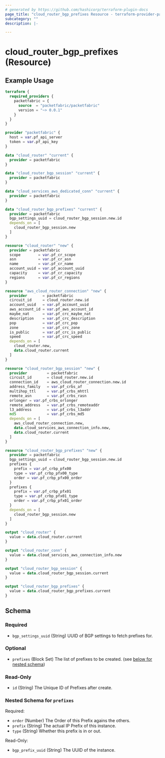 ```yaml
---
# generated by https://github.com/hashicorp/terraform-plugin-docs
page_title: "cloud_router_bgp_prefixes Resource - terraform-provider-packetfabric"
subcategory: ""
description: |-

---
```


# cloud_router_bgp_prefixes (Resource)



## Example Usage

```terraform
terraform {
  required_providers {
    packetfabric = {
      source  = "packetfabric/packetfabric"
      version = "~> 0.0.1"
    }
  }
}

provider "packetfabric" {
  host = var.pf_api_server
  token = var.pf_api_key
}

data "cloud_router" "current" {
  provider = packetfabric
}

data "cloud_router_bgp_session" "current" {
  provider = packetfabric
}

data "cloud_services_aws_dedicated_conn" "current" {
  provider = packetfabric
}

data "cloud_router_bgp_prefixes" "current" {
  provider = packetfabric
  bgp_settings_uuid = cloud_router_bgp_session.new.id
  depends_on = [
    cloud_router_bgp_session.new
  ]
}

resource "cloud_router" "new" {
  provider = packetfabric
  scope        = var.pf_cr_scope
  asn          = var.pf_cr_asn
  name         = var.pf_cr_name
  account_uuid = var.pf_account_uuid
  capacity     = var.pf_cr_capacity
  regions      = var.pf_cr_regions
}

resource "aws_cloud_router_connection" "new" {
  provider       = packetfabric
  circuit_id     = cloud_router.new.id
  account_uuid   = var.pf_account_uuid
  aws_account_id = var.pf_aws_account_id
  maybe_nat      = var.pf_crc_maybe_nat
  description    = var.pf_crc_description
  pop            = var.pf_crc_pop
  zone           = var.pf_crc_zone
  is_public      = var.pf_crc_is_public
  speed          = var.pf_crc_speed
  depends_on = [
    cloud_router.new,
    data.cloud_router.current
  ]
}

resource "cloud_router_bgp_session" "new" {
  provider         = packetfabric
  circuit_id       = cloud_router.new.id
  connection_id    = aws_cloud_router_connection.new.id
  address_family   = var.pf_crbs_af
  multihop_ttl     = var.pf_crbs_mhttl
  remote_asn       = var.pf_crbs_rasn
  orlonger = var.pf_crbs_orlonger
  remote_address   = var.pf_crbs_remoteaddr
  l3_address       = var.pf_crbs_l3addr
  md5              = var.pf_crbs_md5
  depends_on = [
    aws_cloud_router_connection.new,
    data.cloud_services_aws_connection_info.new,
    data.cloud_router.current
  ]
}

resource "cloud_router_bgp_prefixes" "new" {
  provider = packetfabric
  bgp_settings_uuid = cloud_router_bgp_session.new.id
  prefixes {
    prefix = var.pf_crbp_pfx00
    type = var.pf_crbp_pfx00_type
    order = var.pf_crbp_pfx00_order
  }
  prefixes {
    prefix = var.pf_crbp_pfx01
    type = var.pf_crbp_pfx01_type
    order = var.pf_crbp_pfx01_order
  }
  depends_on = [
    cloud_router_bgp_session.new
  ]
}

output "cloud_router" {
  value = data.cloud_router.current
}

output "cloud_router_conn" {
  value = data.cloud_services_aws_connection_info.new
}

output "cloud_router_bgp_session" {
  value = data.cloud_router_bgp_session.current
}

output "cloud_router_bgp_prefixes" {
  value = data.cloud_router_bgp_prefixes.current
}
```

## Schema

### Required

- `bgp_settings_uuid` (String) UUID of BGP settings to fetch prefixes for.

### Optional

- `prefixes` (Block Set) The list of prefixes to be created. (see [below for nested schema](#nestedblock--prefixes))

### Read-Only

- `id` (String) The Unique ID of Prefixes after create.

<a id="nestedblock--prefixes"></a>
### Nested Schema for `prefixes`

Required:

- `order` (Number) The Order of this Prefix agains the others.
- `prefix` (String) The actual IP Prefix of this instance.
- `type` (String) Whether this prefix is in or out.

Read-Only:

- `bgp_prefix_uuid` (String) The UUID of the instance.
